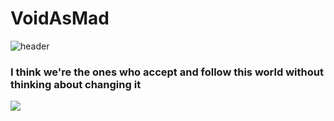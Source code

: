 # VoidAsMad


![header](https://capsule-render.vercel.app/api?type=transparent&color=auto&height=300&section=header&text=VoidAsMad&fontSize=90)
### I think we're the ones who accept and follow this world without thinking about changing it<br/>
[<img src="https://img.shields.io/badge/discord-4374D9?style=for-the-badge&logo=discord&logoColor=white">](https://discord.gg/gZdss4T8X6)
